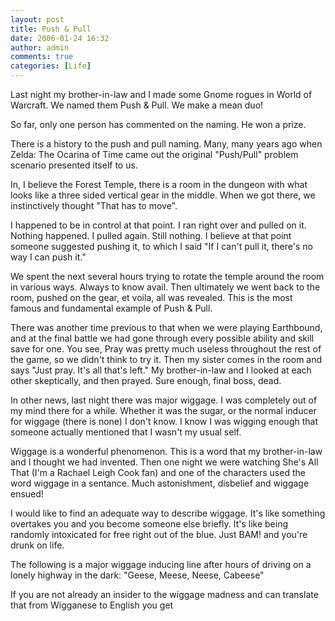 ```yaml
---
layout: post
title: Push & Pull
date: 2006-01-24 16:32
author: admin
comments: true
categories: [Life]
---
```

Last night my brother-in-law and I made some Gnome rogues in World of Warcraft.  We named them Push &amp; Pull.  We make a mean duo!

So far, only one person has commented on the naming.  He won a prize.

There is a history to the push and pull naming.  Many, many years ago when Zelda: The Ocarina of Time came out the original "Push/Pull" problem scenario presented itself to us.

In, I believe the Forest Temple, there is a room in the dungeon with what looks like a three sided vertical gear in the middle.  When we got there, we instinctively thought "That has to move".  

I happened to be in control at that point.  I ran right over and pulled on it.  Nothing happened.  I pulled again.  Still nothing.  I believe at that point someone suggested pushing it, to which I said "If I can&apos;t pull it, there&apos;s no way I can push it."

We spent the next several hours trying to rotate the temple around the room in various ways.  Always to know avail.  Then ultimately we went back to the room, pushed on the gear, et voila, all was revealed.  This is the most famous and fundamental example of Push &amp; Pull.

There was another time previous to that when we were playing Earthbound, and at the final battle we had gone through every possible ability and skill save for one.  You see, Pray was pretty much useless throughout the rest of the game, so we didn&apos;t think to try it.  Then my sister comes in the room and says "Just pray.  It&apos;s all that&apos;s left."  My brother-in-law and I looked at each other skeptically, and then prayed.  Sure enough, final boss, dead.

In other news, last night there was major wiggage.  I was completely out of my mind there for a while.  Whether it was the sugar, or the normal inducer for wiggage (there is none) I don&apos;t know.  I know I was wigging enough that someone actually mentioned that I wasn&apos;t my usual self.

Wiggage is a wonderful phenomenon.  This is a word that my brother-in-law and I thought we had invented.  Then one night we were watching She&apos;s All That (I&apos;m a Rachael Leigh Cook fan) and one of the characters used the word wiggage in a sentance.  Much astonishment, disbelief and wiggage ensued!

I would like to find an adequate way to describe wiggage.  It&apos;s like something overtakes you and you become someone else briefly.  It&apos;s like being randomly intoxicated for free right out of the blue.  Just BAM! and you&apos;re drunk on life.

The following is a major wiggage inducing line after hours of driving on a lonely highway in the dark: "Geese, Meese, Neese, Cabeese"

If you are not already an insider to the wiggage madness and can translate that from Wigganese to English you get 
